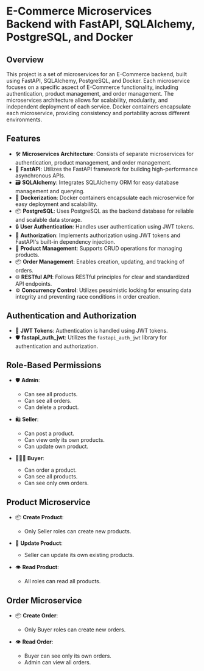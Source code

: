 # E-Commerce Microservices Backend with FastAPI, SQLAlchemy, PostgreSQL, and Docker

## Overview

This project is a set of microservices for an E-Commerce backend, built using FastAPI, SQLAlchemy, PostgreSQL, and Docker. Each microservice focuses on a specific aspect of E-Commerce functionality, including authentication, product management, and order management. The microservices architecture allows for scalability, modularity, and independent deployment of each service. Docker containers encapsulate each microservice, providing consistency and portability across different environments.

## Features

- 🛠 **Microservices Architecture**: Consists of separate microservices for authentication, product management, and order management.
- 🚀 **FastAPI**: Utilizes the FastAPI framework for building high-performance asynchronous APIs.
- 🗃 **SQLAlchemy**: Integrates SQLAlchemy ORM for easy database management and querying.
- 🐳 **Dockerization**: Docker containers encapsulate each microservice for easy deployment and scalability.
- 📦 **PostgreSQL**: Uses PostgreSQL as the backend database for reliable and scalable data storage.
- 🔒 **User Authentication**: Handles user authentication using JWT tokens.
- 🔑 **Authorization**: Implements authorization using JWT tokens and FastAPI's built-in dependency injection.
- 📝 **Product Management**: Supports CRUD operations for managing products.
- 📦 **Order Management**: Enables creation, updating, and tracking of orders.
- 🌐 **RESTful API**: Follows RESTful principles for clear and standardized API endpoints.
- ⚙️ **Concurrency Control**: Utilizes pessimistic locking for ensuring data integrity and preventing race conditions in order creation.

## Authentication and Authorization

- 🔐 **JWT Tokens**: Authentication is handled using JWT tokens.
- 🛡️ **fastapi_auth_jwt**: Utilizes the `fastapi_auth_jwt` library for authentication and authorization.

  
## Role-Based Permissions

- 🛡️ **Admin**:
  - Can see all products.
  - Can see all orders.
  - Can delete a product.

- 🛍️ **Seller**:
  - Can post a product.
  - Can view only its own products.
  - Can update own product.

- 🧑‍🤝‍🧑 **Buyer**:
  - Can order a product.
  - Can see all products.
  - Can see only own orders.

## Product Microservice

- 📦 **Create Product**:
  - Only Seller roles can create new products.
  
- 🔄 **Update Product**:
  - Seller can update its own existing products.
  
- 👁️ **Read Product**:
  - All roles can read all products.

## Order Microservice

- 📦 **Create Order**:
  - Only Buyer roles can create new orders.
  
- 👁️ **Read Order**:
  - Buyer can see only its own orders.
  - Admin can view all orders.

